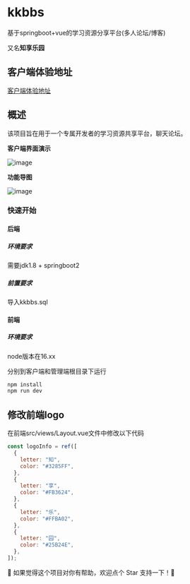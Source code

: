 # kkbbs

基于springboot+vue的学习资源分享平台(多人论坛/博客)

又名**知享乐园**
## 客户端体验地址

[客户端体验地址](http://106.53.179.195:8010)

## 概述

该项目旨在用于一个专属开发者的学习资源共享平台，聊天论坛。 

**客户端界面演示**

![image](https://github.com/user-attachments/assets/44c31f7a-4bb9-403a-bbc7-338dcd5b5f60)



**功能导图**

![image](https://github.com/user-attachments/assets/1c8a59bb-1932-4994-9d9a-e93d423c3509)




### 快速开始

#### 后端

##### 环境要求

需要jdk1.8 + springboot2

##### 前置要求

导入kkbbs.sql

#### 前端

##### 环境要求

node版本在16.xx

分别到客户端和管理端根目录下运行

``` bash
npm install
npm run dev
```

## 修改前端logo
在前端src/views/Layout.vue文件中修改以下代码
```js
const logoInfo = ref([
  {
    letter: "知",
    color: "#3285FF",
  },
  {
    letter: "享",
    color: "#FB3624",
  },
  {
    letter: "乐",
    color: "#FFBA02",
  },
  {
    letter: "园",
    color: "#25B24E",
  },
]);
```

🌟 如果觉得这个项目对你有帮助，欢迎点个 Star 支持一下！🌟

